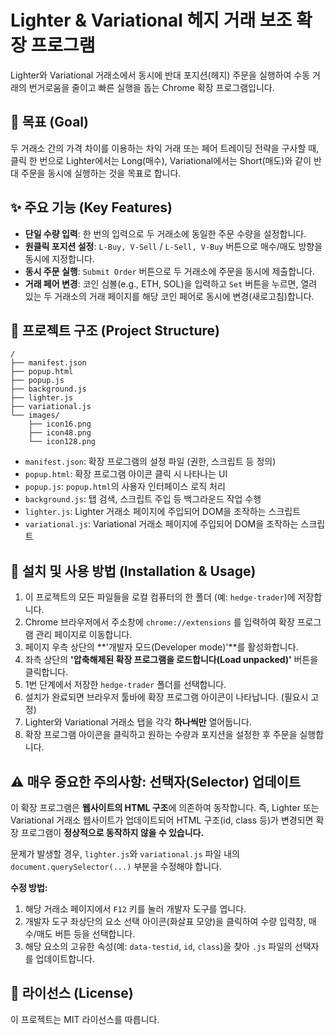 # Lighter & Variational 헤지 거래 보조 확장 프로그램

Lighter와 Variational 거래소에서 동시에 반대 포지션(헤지) 주문을 실행하여 수동 거래의 번거로움을 줄이고 빠른 실행을 돕는 Chrome 확장 프로그램입니다.

## 🎯 목표 (Goal)

두 거래소 간의 가격 차이를 이용하는 차익 거래 또는 페어 트레이딩 전략을 구사할 때, 클릭 한 번으로 Lighter에서는 Long(매수), Variational에서는 Short(매도)와 같이 반대 주문을 동시에 실행하는 것을 목표로 합니다.

## ✨ 주요 기능 (Key Features)

-   **단일 수량 입력**: 한 번의 입력으로 두 거래소에 동일한 주문 수량을 설정합니다.
-   **원클릭 포지션 설정**: `L-Buy, V-Sell` / `L-Sell, V-Buy` 버튼으로 매수/매도 방향을 동시에 지정합니다.
-   **동시 주문 실행**: `Submit Order` 버튼으로 두 거래소에 주문을 동시에 제출합니다.
-   **거래 페어 변경**: 코인 심볼(e.g., ETH, SOL)을 입력하고 `Set` 버튼을 누르면, 열려 있는 두 거래소의 거래 페이지를 해당 코인 페어로 동시에 변경(새로고침)합니다.

## 📂 프로젝트 구조 (Project Structure)

```
/
├── manifest.json
├── popup.html
├── popup.js
├── background.js
├── lighter.js
├── variational.js
└── images/
    ├── icon16.png
    ├── icon48.png
    └── icon128.png
```

-   `manifest.json`: 확장 프로그램의 설정 파일 (권한, 스크립트 등 정의)
-   `popup.html`: 확장 프로그램 아이콘 클릭 시 나타나는 UI
-   `popup.js`: `popup.html`의 사용자 인터페이스 로직 처리
-   `background.js`: 탭 검색, 스크립트 주입 등 백그라운드 작업 수행
-   `lighter.js`: Lighter 거래소 페이지에 주입되어 DOM을 조작하는 스크립트
-   `variational.js`: Variational 거래소 페이지에 주입되어 DOM을 조작하는 스크립트

## 🚀 설치 및 사용 방법 (Installation & Usage)

1.  이 프로젝트의 모든 파일들을 로컬 컴퓨터의 한 폴더 (예: `hedge-trader`)에 저장합니다.
2.  Chrome 브라우저에서 주소창에 `chrome://extensions` 를 입력하여 확장 프로그램 관리 페이지로 이동합니다.
3.  페이지 우측 상단의 **'개발자 모드(Developer mode)'**를 활성화합니다.
4.  좌측 상단의 **'압축해제된 확장 프로그램을 로드합니다(Load unpacked)'** 버튼을 클릭합니다.
5.  1번 단계에서 저장한 `hedge-trader` 폴더를 선택합니다.
6.  설치가 완료되면 브라우저 툴바에 확장 프로그램 아이콘이 나타납니다. (필요시 고정)
7.  Lighter와 Variational 거래소 탭을 각각 **하나씩만** 열어둡니다.
8.  확장 프로그램 아이콘을 클릭하고 원하는 수량과 포지션을 설정한 후 주문을 실행합니다.

## ⚠️ 매우 중요한 주의사항: 선택자(Selector) 업데이트

이 확장 프로그램은 **웹사이트의 HTML 구조**에 의존하여 동작합니다. 즉, Lighter 또는 Variational 거래소 웹사이트가 업데이트되어 HTML 구조(id, class 등)가 변경되면 확장 프로그램이 **정상적으로 동작하지 않을 수 있습니다.**

문제가 발생할 경우, `lighter.js`와 `variational.js` 파일 내의 `document.querySelector(...)` 부분을 수정해야 합니다.

**수정 방법:**
1.  해당 거래소 페이지에서 `F12` 키를 눌러 개발자 도구를 엽니다.
2.  개발자 도구 좌상단의 요소 선택 아이콘(화살표 모양)을 클릭하여 수량 입력창, 매수/매도 버튼 등을 선택합니다.
3.  해당 요소의 고유한 속성(예: `data-testid`, `id`, `class`)을 찾아 `.js` 파일의 선택자를 업데이트합니다.

## 📜 라이선스 (License)

이 프로젝트는 MIT 라이선스를 따릅니다.